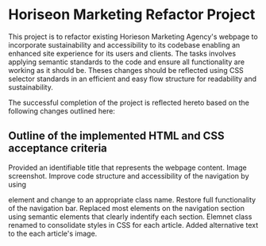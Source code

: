# Horiseon Marketing Refactor Project

This project is to refactor existing Horieson Marketing Agency's webpage to incorporate sustainability and accessibility to its codebase enabling an enhanced site 
experience for its users and clients. The tasks involves applying semantic standards to the code and ensure all functionality are working as it should be. 
Theses changes should be reflected using CSS selector standards in an efficient and easy flow structure for readability and sustainability.

The successful completion of the project is reflected hereto based on the following changes outlined here:

## Outline of the implemented HTML and CSS acceptance criteria

Provided an identifiable title that represents the webpage content. Image screenshot.
Improve code structure and accessibility of the navigation by using <nav> element and change to an appropriate class name.
Restore full functionality of the navigation bar.
Replaced most elements on the navigation section using semantic elements that clearly indentify each section.
Elemnet class renamed to consolidate styles in CSS for each article.
Added alternative text to the each article's image.


